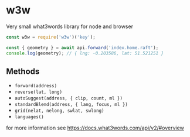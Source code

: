 # w3w

Very small what3words library for node and browser

```javascript
const w3w = require('w3w')('key');

const { geometry } = await api.forward('index.home.raft');
console.log(geometry); // { lng: -0.203586, lat: 51.521251 }
```

## Methods

* `forward(address)`
* `reverse(lat, long)`
* `autoSuggest(address, { clip, count, ml })`
* `standardBlend(address, { lang, focus, ml })`
* `grid(nelat, nelong, swlat, swlong)`
* `languages()`

for more information see https://docs.what3words.com/api/v2/#overview
